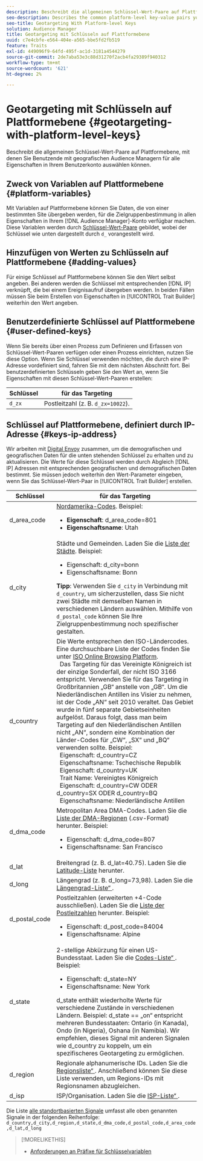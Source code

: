 ```yaml
---
description: Beschreibt die allgemeinen Schlüssel-Wert-Paare auf Plattformebene, mit denen Sie Benutzende mit geografischen Audience Managern für alle Eigenschaften in Ihrem Benutzerkonto auswählen können.
seo-description: Describes the common platform-level key-value pairs you can use to target users with geographic variables across all properties in your Audience Manager account.
seo-title: Geotargeting With Platform-level Keys
solution: Audience Manager
title: Geotargeting mit Schlüsseln auf Plattformebene
uuid: c7e4cbfe-e564-404e-a565-bbe5fd2fb519
feature: Traits
exl-id: 449096f9-64fd-495f-ac1d-3181a4544279
source-git-commit: 2de7aba53e3c88d31270f2acb4fa29389f940312
workflow-type: tm+mt
source-wordcount: '621'
ht-degree: 2%

---
```


# Geotargeting mit Schlüsseln auf Plattformebene {#geotargeting-with-platform-level-keys}

Beschreibt die allgemeinen Schlüssel-Wert-Paare auf Plattformebene, mit denen Sie Benutzende mit geografischen Audience Managern für alle Eigenschaften in Ihrem Benutzerkonto auswählen können.

<!-- c_tb_platform_vars.xml -->

## Zweck von Variablen auf Plattformebene {#platform-variables}

Mit Variablen auf Plattformebene können Sie Daten, die von einer bestimmten Site übergeben werden, für die Zielgruppenbestimmung in allen Eigenschaften in Ihrem [!DNL Audience Manager]-Konto verfügbar machen. Diese Variablen werden durch [Schlüssel-Wert-Paare](../../reference/key-value-pairs-explained.md) gebildet, wobei der Schlüssel wie unten dargestellt durch `d_` vorangestellt wird.

## Hinzufügen von Werten zu Schlüsseln auf Plattformebene {#adding-values}

Für einige Schlüssel auf Plattformebene können Sie den Wert selbst angeben. Bei anderen werden die Schlüssel mit entsprechenden [!DNL IP] verknüpft, die bei einem Ereignisaufruf übergeben werden. In beiden Fällen müssen Sie beim Erstellen von Eigenschaften in [!UICONTROL Trait Builder] weiterhin den Wert angeben.

## Benutzerdefinierte Schlüssel auf Plattformebene {#user-defined-keys}

Wenn Sie bereits über einen Prozess zum Definieren und Erfassen von Schlüssel-Wert-Paaren verfügen oder einen Prozess einrichten, nutzen Sie diese Option. Wenn Sie Schlüssel verwenden möchten, die durch eine IP-Adresse vordefiniert sind, fahren Sie mit dem nächsten Abschnitt fort. Bei benutzerdefinierten Schlüsseln geben Sie den Wert an, wenn Sie Eigenschaften mit diesen Schlüssel-Wert-Paaren erstellen:

| Schlüssel | für das Targeting |
|---|---|
| `d_zx` | Postleitzahl (z. B. `d_zx=10022`). |

## Schlüssel auf Plattformebene, definiert durch IP-Adresse {#keys-ip-address}

Wir arbeiten mit [Digital Envoy](https://www.digitalenvoy.com/) zusammen, um die demografischen und geografischen Daten für die unten stehenden Schlüssel zu erhalten und zu aktualisieren. Die Werte für diese Schlüssel werden durch Abgleich [!DNL IP] Adressen mit entsprechenden geografischen und demografischen Daten bestimmt. Sie müssen jedoch weiterhin den Wert-Parameter eingeben, wenn Sie das Schlüssel-Wert-Paar in [!UICONTROL Trait Builder] erstellen.

| Schlüssel | für das Targeting |
|--- |--- |
| d_area_code | [Nordamerika-Codes](https://en.wikipedia.org/wiki/List_of_North_American_Numbering_Plan_area_codes).  Beispiel: <ul><li>**Eigenschaft**: d_area_code=801</li><li>**Eigenschaftsname**: Utah</li></ul> |
| d_city | Städte und Gemeinden. Laden Sie die [Liste der Städte](assets/d_city.txt).  Beispiel: <ul><li>Eigenschaft: d_city=bonn</li><li>Eigenschaftsname: Bonn</li></ul> **Tipp**: Verwenden Sie `d_city` in Verbindung mit `d_country`, um sicherzustellen, dass Sie nicht zwei Städte mit demselben Namen in verschiedenen Ländern auswählen. Mithilfe von `d_postal_code` können Sie Ihre Zielgruppenbestimmung noch spezifischer gestalten. |
| d_country | Die Werte entsprechen den ISO-Ländercodes. Eine durchsuchbare Liste der Codes finden Sie unter [ISO Online Browsing Platform](https://www.iso.org/obp/ui/#home). <br>  Das Targeting für das Vereinigte Königreich ist der einzige Sonderfall, der nicht ISO 3166 entspricht. Verwenden Sie für das Targeting in Großbritannien „GB“ anstelle von „GB“.  Um die Niederländischen Antillen ins Visier zu nehmen, ist der Code „AN“ seit 2010 veraltet. Das Gebiet wurde in fünf separate Gebietseinheiten aufgelöst. Daraus folgt, dass man beim Targeting auf den Niederländischen Antillen nicht „AN“, sondern eine Kombination der Länder-Codes für „CW“, „SX“ und „BQ“ verwenden sollte.  Beispiel: <br>  Eigenschaft: d_country=CZ <br>  Eigenschaftsname: Tschechische Republik <br>  Eigenschaft: d_country=UK <br>  Trait Name: Vereinigtes Königreich <br>  Eigenschaft: d_country=CW ODER d_country=SX ODER d_country=BQ <br>  Eigenschaftsname: Niederländische Antillen |
| d_dma_code | Metropolitan Area DMA-Codes. Laden Sie die [Liste der DMA-Regionen](assets/DMAregions.csv) (.csv-Format) herunter.  Beispiel: <ul><li>Eigenschaft: d_dma_code=807</li><li>Eigenschaftsname: San Francisco</li></ul> |
| d_lat | Breitengrad (z. B. d_lat=40.75). Laden Sie die [Latitude-Liste](assets/d_lat.txt) herunter. |
| d_long | Längengrad (z. B. d_long=73,98). Laden Sie die [Längengrad-Liste“ ](assets/d_long.txt). |
| d_postal_code | Postleitzahlen (erweiterten +4-Code ausschließen). Laden Sie die [Liste der Postleitzahlen](assets/d_postal_code.txt) herunter.  Beispiel: <ul><li>Eigenschaft: d_post_code=84004 </li><li>Eigenschaftsname: Alpine</li></ul> |
| d_state | 2-stellige Abkürzung für einen US-Bundesstaat. Laden Sie die [Codes-Liste“ ](assets/d_state.txt).  Beispiel: <ul><li>Eigenschaft: d_state=NY </li><li>Eigenschaftsname: New York</li></ul>d_state enthält wiederholte Werte für verschiedene Zustände in verschiedenen Ländern. Beispiel: d_state == „on“ entspricht mehreren Bundesstaaten: Ontario (in Kanada), Ondo (in Nigeria), Oshana (in Namibia). Wir empfehlen, dieses Signal mit anderen Signalen wie d_country zu koppeln, um ein spezifischeres Geotargeting zu ermöglichen. |
| d_region | Regionale alphanumerische IDs. Laden Sie die [Regionsliste“ ](assets/Country_RegionCodes_City.csv).  Anschließend können Sie diese Liste verwenden, um Regions-IDs mit Regionsnamen abzugleichen. |
| d_isp | ISP/Organisation. Laden Sie die [ISP-Liste“ ](assets/d_isp.txt). |

Die Liste [alle standortbasierten Signale](assets/all.txt) umfasst alle oben genannten Signale in der folgenden Reihenfolge: `d_country,d_city,d_region,d_state,d_dma_code,d_postal_code,d_area_code,d_lat,d_long`

>[!MORELIKETHIS]
>
>* [Anforderungen an Präfixe für Schlüsselvariablen](../../features/traits/trait-variable-prefixes.md)

